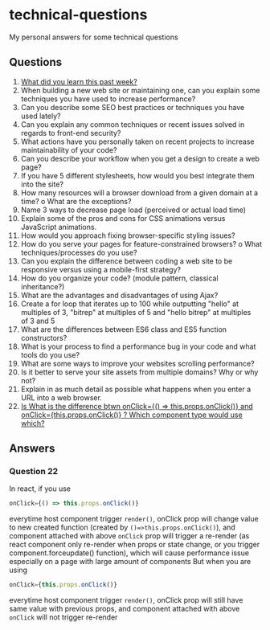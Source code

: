 # technical-questions
My personal answers for some technical questions

## Questions
1.	[What did you learn this past week?](#question-1)
2.	When building a new web site or maintaining one, can you explain some techniques you have used to increase performance?
3.	Can you describe some SEO best practices or techniques you have used lately?
4.	Can you explain any common techniques or recent issues solved in regards to front-end security?
5.	What actions have you personally taken on recent projects to increase maintainability of your code?
6.	Can you describe your workflow when you get a design to create a web page?
7.	If you have 5 different stylesheets, how would you best integrate them into the site?
8.	How many resources will a browser download from a given domain at a time?
o	What are the exceptions?
9.	Name 3 ways to decrease page load (perceived or actual load time)
10.	Explain some of the pros and cons for CSS animations versus JavaScript animations.
11.	How would you approach fixing browser-specific styling issues?
12.	How do you serve your pages for feature-constrained browsers?
o	What techniques/processes do you use?
13.	Can you explain the difference between coding a web site to be responsive versus using a mobile-first strategy?
14.	How do you organize your code? (module pattern, classical inheritance?)
15.	What are the advantages and disadvantages of using Ajax?
16.	Create a for loop that iterates up to 100 while outputting "hello" at multiples of 3, "bitrep" at multiples of 5 and "hello bitrep" at multiples of 3 and 5
17.	What are the differences between ES6 class and ES5 function constructors?
18.	What is your process to find a performance bug in your code and what tools do you use?
19.	What are some ways to improve your websites scrolling performance?
20.	Is it better to serve your site assets from multiple domains?  Why or why not?
21.	Explain in as much detail as possible what happens when you enter a URL into a web browser.
22.	[Is What is the difference btwn onClick={() => this.props.onClick()}
and onClick={this.props.onClick()} ?  Which component type would use which?](#question-22)

## Answers

### Question 22
In react, if you use
```javascript
onClick={() => this.props.onClick()}
```
everytime host component trigger `render()`, onClick prop will change value to new created function (created by `()=>this.props.onClick()`), and component attached with above `onClick` prop will trigger a re-render (as react component only re-render when props or state change, or you trigger component.forceupdate() function), which will cause performance issue especially on a page with large amount of components
But when you are using
```javascript
onClick={this.props.onClick()}
```
everytime host component trigger `render()`, onClick prop will still have same value with previous props, and component attached with above `onClick` will not trigger re-render
